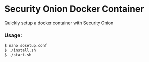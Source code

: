 # Security Onion Docker Container

Quickly setup a docker container with Security Onion

### Usage:

```sh
$ nano sosetup.conf
$ ./install.sh
$ ./start.sh
```


